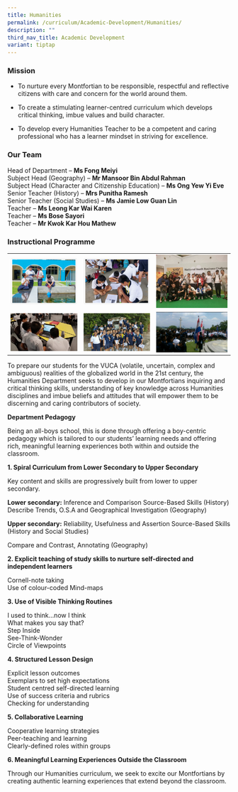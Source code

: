 ```yaml
---
title: Humanities
permalink: /curriculum/Academic-Development/Humanities/
description: ""
third_nav_title: Academic Development
variant: tiptap
---
```

<h3>Mission</h3>
<ul>
<li>
<p>To nurture every Montfortian to be responsible, respectful and reflective
citizens with care and concern for the world around them.</p>
</li>
<li>
<p>To create a stimulating learner-centred curriculum which develops critical
thinking, imbue values and build character.</p>
</li>
<li>
<p>To develop every Humanities Teacher to be a competent and caring professional
who has a learner mindset in striving for excellence.</p>
</li>
</ul>
<h3>Our Team</h3>
<p>Head of Department –&nbsp;<strong>Ms Fong Meiyi</strong>
<br>Subject Head (Geography) –&nbsp;<strong>Mr Mansoor Bin Abdul Rahman</strong>
<br>Subject Head (Character and Citizenship Education) –&nbsp;<strong>Ms Ong Yew Yi Eve</strong>
<br>Senior Teacher (History) –&nbsp;<strong>Mrs Punitha Ramesh</strong>
<br>Senior Teacher (Social Studies) –&nbsp;<strong>Ms Jamie Low Guan Lin</strong>
<br>Teacher –&nbsp;<strong>Ms Leong Kar Wai Karen</strong>
<br>Teacher –&nbsp;<strong>Ms Bose Sayori</strong>
<br>Teacher –&nbsp;<strong>Mr Kwok Kar Hou Mathew</strong>
</p>
<h3>Instructional Programme</h3>
<table style="minWidth: 75px">
<colgroup>
<col>
<col>
<col>
</colgroup>
<tbody>
<tr>
<td rowspan="1" colspan="1">
<div class="isomer-image-wrapper">
<img style="width: 100%" height="auto" width="100%" src="/images/humanities_prog1.png">
</div>
</td>
<td rowspan="1" colspan="1">
<div class="isomer-image-wrapper">
<img style="width: 100%" height="auto" width="100%" src="/images/humanities_prog2.png">
</div>
</td>
<td rowspan="1" colspan="1">
<div class="isomer-image-wrapper">
<img style="width: 100%" height="auto" width="100%" src="/images/humanities_prog3.jpeg">
</div>
</td>
</tr>
<tr>
<td rowspan="1" colspan="1">
<div class="isomer-image-wrapper">
<img style="width: 100%" height="auto" width="100%" src="/images/humanities_prog4.jpeg">
</div>
</td>
<td rowspan="1" colspan="1">
<div class="isomer-image-wrapper">
<img style="width: 100%" height="auto" width="100%" src="/images/humanities_prog5.jpeg">
</div>
</td>
<td rowspan="1" colspan="1">
<div class="isomer-image-wrapper">
<img style="width: 100%" height="auto" width="100%" src="/images/humanities_prog6.jpeg">
</div>
</td>
</tr>
</tbody>
</table>
<p>To prepare our students for the VUCA (volatile, uncertain, complex and
ambiguous) realities of the globalized world in the 21st century, the Humanities
Department seeks to develop in our Montfortians inquiring and critical
thinking skills, understanding of key knowledge across Humanities disciplines
and imbue beliefs and attitudes that will empower them to be discerning
and caring contributors of society.</p>
<p><strong>Department Pedagogy</strong>
</p>
<p>Being an all-boys school, this is done through offering a boy-centric
pedagogy which is tailored to our students’ learning needs and offering
rich, meaningful learning experiences both within and outside the classroom.</p>
<p><strong>1. Spiral Curriculum from Lower Secondary to Upper Secondary</strong>
</p>
<p>Key content and skills are progressively built from lower to upper secondary.</p>
<p><strong>Lower secondary:</strong>&nbsp;Inference and Comparison Source-Based
Skills (History) Describe Trends, O.S.A and Geographical Investigation
(Geography)</p>
<p><strong>Upper secondary:</strong>&nbsp;Reliability, Usefulness and Assertion
Source-Based Skills (History and Social Studies)&nbsp;</p>
<p>Compare and Contrast, Annotating (Geography)</p>
<p><strong>2. Explicit teaching of study skills to nurture self-directed and independent learners</strong>
</p>
<p>Cornell-note taking
<br>Use of colour-coded Mind-maps</p>
<p><strong>3. Use of Visible Thinking Routines</strong>
</p>
<p>I used to think…now I think
<br>What makes you say that?
<br>Step Inside
<br>See-Think-Wonder&nbsp;
<br>Circle of Viewpoints</p>
<p><strong>4. Structured Lesson Design</strong>
</p>
<p>Explicit lesson outcomes
<br>Exemplars to set high expectations
<br>Student centred self-directed learning&nbsp;
<br>Use of success criteria and rubrics
<br>Checking for understanding</p>
<p><strong>5. Collaborative Learning</strong>
</p>
<p>Cooperative learning strategies
<br>Peer-teaching and learning
<br>Clearly-defined roles within groups</p>
<p><strong>6. Meaningful Learning Experiences Outside the Classroom</strong>
</p>
<p>Through our Humanities curriculum, we seek to excite our Montfortians
by creating authentic learning experiences that extend beyond the classroom.</p>